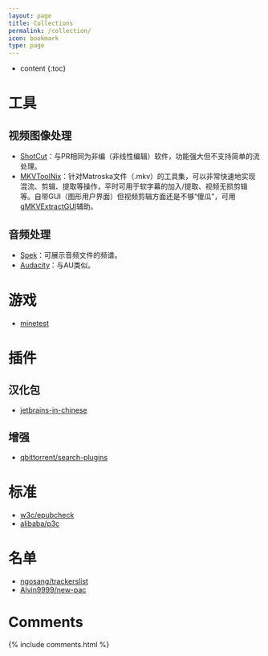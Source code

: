 ```yaml
---
layout: page
title: Collections
permalink: /collection/
icon: bookmark
type: page
---
```


* content
{:toc}

# 工具
## 视频图像处理
- [ShotCut](https://github.com/mltframework/shotcut)：与PR相同为非编（非线性编辑）软件，功能强大但不支持简单的流处理。
- [MKVToolNix](https://mkvtoolnix.download/)：针对Matroska文件（.mkv）的工具集，可以非常快速地实现混流、剪辑、提取等操作，平时可用于软字幕的加入/提取、视频无损剪辑等。自带GUI（图形用户界面）但视频剪辑方面还是不够“傻瓜”，可用[gMKVExtractGUI](http://forum.doom9.org/showthread.php?t=170249)辅助。

## 音频处理
- [Spek](http://spek.cc/)：可展示音频文件的频谱。
- [Audacity](https://www.audacityteam.org/)：与AU类似。

# 游戏
- [minetest](https://github.com/minetest/minetest)

# 插件
## 汉化包
- [jetbrains-in-chinese](https://github.com/pingfangx/jetbrains-in-chinese)

## 增强
- [qbittorrent/search-plugins](https://github.com/qbittorrent/search-plugins)

# 标准
- [w3c/epubcheck](https://github.com/w3c/epubcheck)
- [alibaba/p3c](https://github.com/alibaba/p3c)

# 名单
- [ngosang/trackerslist](https://github.com/ngosang/trackerslist)
- [Alvin9999/new-pac](https://github.com/Alvin9999/new-pac)

# Comments

{% include comments.html %}
